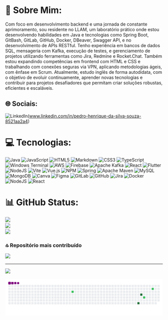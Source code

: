 # 💫 Sobre Mim:
Com foco em desenvolvimento backend e uma jornada de constante aprimoramento, sou residente no LLAM, um laboratório prático onde estou desenvolvendo habilidades em Java e tecnologias como Spring Boot, GitBash, GitLab, GitHub, Docker, DBeaver, Swagger API, e no desenvolvimento de APIs RESTful. Tenho experiência em bancos de dados SQL, mensageria com Kafka, execução de testes, e gerenciamento de projetos utilizando ferramentas como Jira, Redmine e Rocket.Chat. Também estou expandindo competências em frontend com HTML e CSS e trabalhando com conexões seguras via VPN, aplicando metodologias ágeis, com ênfase em Scrum. Atualmente, estudo inglês de forma autodidata, com o objetivo de evoluir continuamente, aprender novas tecnologias e contribuir para projetos desafiadores que permitam criar soluções robustas, eficientes e escaláveis.


## 🌐 Sociais:
![LinkedIn](https://img.shields.io/badge/LinkedIn-0077B5?style=for-the-badge&logo=linkedin&logoColor=white)(www.linkedin.com/in/pedro-henrique-da-silva-souza-8521aa2a4) 

# 💻 Tecnologias:
![Java](https://img.shields.io/badge/java-%23ED8B00.svg?style=for-the-badge&logo=openjdk&logoColor=white) ![JavaScript](https://img.shields.io/badge/javascript-%23323330.svg?style=for-the-badge&logo=javascript&logoColor=%23F7DF1E) ![HTML5](https://img.shields.io/badge/html5-%23E34F26.svg?style=for-the-badge&logo=html5&logoColor=white) ![Markdown](https://img.shields.io/badge/markdown-%23000000.svg?style=for-the-badge&logo=markdown&logoColor=white) ![CSS3](https://img.shields.io/badge/css3-%231572B6.svg?style=for-the-badge&logo=css3&logoColor=white) ![TypeScript](https://img.shields.io/badge/typescript-%23007ACC.svg?style=for-the-badge&logo=typescript&logoColor=white) ![Windows Terminal](https://img.shields.io/badge/Windows%20Terminal-%234D4D4D.svg?style=for-the-badge&logo=windows-terminal&logoColor=white) ![AWS](https://img.shields.io/badge/AWS-%23FF9900.svg?style=for-the-badge&logo=amazon-aws&logoColor=white) ![Firebase](https://img.shields.io/badge/firebase-%23039BE5.svg?style=for-the-badge&logo=firebase) ![Apache Kafka](https://img.shields.io/badge/Apache%20Kafka-000?style=for-the-badge&logo=apachekafka) ![React](https://img.shields.io/badge/react-%2320232a.svg?style=for-the-badge&logo=react&logoColor=%2361DAFB) ![Flutter](https://img.shields.io/badge/Flutter-%2302569B.svg?style=for-the-badge&logo=Flutter&logoColor=white) ![NodeJS](https://img.shields.io/badge/node.js-6DA55F?style=for-the-badge&logo=node.js&logoColor=white) ![Vite](https://img.shields.io/badge/vite-%23646CFF.svg?style=for-the-badge&logo=vite&logoColor=white) ![Vue.js](https://img.shields.io/badge/vue.js-%2335495e.svg?style=for-the-badge&logo=vuedotjs&logoColor=%234FC08D) ![NPM](https://img.shields.io/badge/NPM-%23CB3837.svg?style=for-the-badge&logo=npm&logoColor=white) ![Spring](https://img.shields.io/badge/spring-%236DB33F.svg?style=for-the-badge&logo=spring&logoColor=white) ![Apache Maven](https://img.shields.io/badge/Apache%20Maven-C71A36?style=for-the-badge&logo=Apache%20Maven&logoColor=white) ![MySQL](https://img.shields.io/badge/mysql-4479A1.svg?style=for-the-badge&logo=mysql&logoColor=white) ![MongoDB](https://img.shields.io/badge/MongoDB-%234ea94b.svg?style=for-the-badge&logo=mongodb&logoColor=white) ![Canva](https://img.shields.io/badge/Canva-%2300C4CC.svg?style=for-the-badge&logo=Canva&logoColor=white) ![Figma](https://img.shields.io/badge/figma-%23F24E1E.svg?style=for-the-badge&logo=figma&logoColor=white) ![GitLab](https://img.shields.io/badge/gitlab-%23181717.svg?style=for-the-badge&logo=gitlab&logoColor=white) ![GitHub](https://img.shields.io/badge/github-%23121011.svg?style=for-the-badge&logo=github&logoColor=white) ![Jira](https://img.shields.io/badge/jira-%230A0FFF.svg?style=for-the-badge&logo=jira&logoColor=white) ![Docker](https://img.shields.io/badge/docker-%230db7ed.svg?style=for-the-badge&logo=docker&logoColor=white) ![NodeJS](https://img.shields.io/badge/node.js-6DA55F?style=for-the-badge&logo=node.js&logoColor=white) ![React](https://img.shields.io/badge/react-%2320232a.svg?style=for-the-badge&logo=react&logoColor=%2361DAFB)
# 📊 GitHub Status:
![](https://github-readme-stats.vercel.app/api?username=pedrorkmf&theme=dark&hide_border=false&include_all_commits=false&count_private=false)<br/>
![](https://github-readme-streak-stats.herokuapp.com/?user=pedrorkmf&theme=dark&hide_border=false)<br/>
![](https://github-readme-stats.vercel.app/api/top-langs/?username=pedrorkmf&theme=dark&hide_border=false&include_all_commits=false&count_private=false&layout=compact)

### 🔝 Repositório mais contribuído
![](https://github-contributor-stats.vercel.app/api?username=pedrorkmf&limit=5&theme=dark&combine_all_yearly_contributions=true)

---
[![](https://visitcount.itsvg.in/api?id=pedrorkmf&icon=0&color=0)](https://visitcount.itsvg.in)

![snake gif](https://github.com/pedrorkmf/pedrorkmf/blob/output/github-contribution-grid-snake.gif)
<!--

